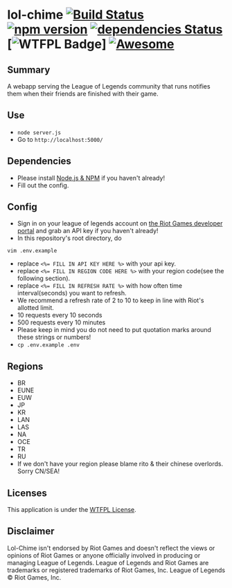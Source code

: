 # lol-chime [![Build Status](https://travis-ci.org/max-su/lol-chime.svg?branch=master)](https://travis-ci.org/max-su/lol-chime) [![npm version](https://badge.fury.io/js/lol-chime.svg)](https://badge.fury.io/js/lol-chime) [![dependencies Status](https://david-dm.org/max-su/lol-chime/status.svg)](https://david-dm.org/max-su/lol-chime) [![WTFPL Badge](http://www.wtfpl.net/wp-content/uploads/2012/12/wtfpl-badge-1.png)] [![Awesome](https://cdn.rawgit.com/sindresorhus/awesome/d7305f38d29fed78fa85652e3a63e154dd8e8829/media/badge.svg)](https://github.com/sindresorhus/awesome)

Summary
--------
A webapp serving the League of Legends community that runs notifies them when their friends are finished with their game. 

Use
--------
*   ```node server.js```
*   Go to ```http://localhost:5000/```

Dependencies
--------
*   Please install [Node.js & NPM](https://nodejs.org/en/download/package-manager/) if you haven't already!
*   Fill out the config.

Config
--------
*   Sign in on your league of legends account on [the Riot Games developer portal](https://developer.riotgames.com/sign-in) and grab an API key if you haven't already!
*   In this repository's root directory, do
```
vim .env.example
```
*   replace ```<%= FILL IN API KEY HERE %>``` with your api key.
*   replace ```<%= FILL IN REGION CODE HERE %>``` with your region code(see the following section).
*   replace ```<%= FILL IN REFRESH RATE %>``` with how often time interval(seconds) you want to refresh.
*   We recommend a refresh rate of 2 to 10 to keep in line with Riot's allotted limit.
*   10 requests every 10 seconds
*   500 requests every 10 minutes
*   Please keep in mind you do not need to put quotation marks around these strings or numbers!
*   ```cp .env.example .env```

Regions
-------
*   BR
*   EUNE
*   EUW
*   JP
*   KR
*   LAN
*   LAS
*   NA
*   OCE
*   TR
*   RU
*   If we don't have your region please blame rito & their chinese overlords. Sorry CN/SEA!

Licenses
-------
This application is under the [WTFPL License](./LICENSE.md).

Disclaimer
-------
Lol-Chime isn't endorsed by Riot Games and doesn't reflect the views or opinions of Riot Games or anyone officially involved in producing or managing League of Legends. League of Legends and Riot Games are trademarks or registered trademarks of Riot Games, Inc. League of Legends © Riot Games, Inc.
